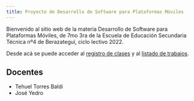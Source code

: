 ```yaml
---
title: Proyecto de Desarrollo de Software para Plataformas Móviles
---
```


Bienvenido al sitio web de la materia Desarrollo de Software para Plataformas Móviles, de 7mo 3ra de la Escuela de Educación Secundaria Técnica nº4 de Berazategui, ciclo lectivo 2022.

Desde acá se puede acceder al [registro de clases](/clases/) y al [listado de trabajos](/trabajos/).

## Docentes

- Tehuel Torres Baldi
- José Yedro
